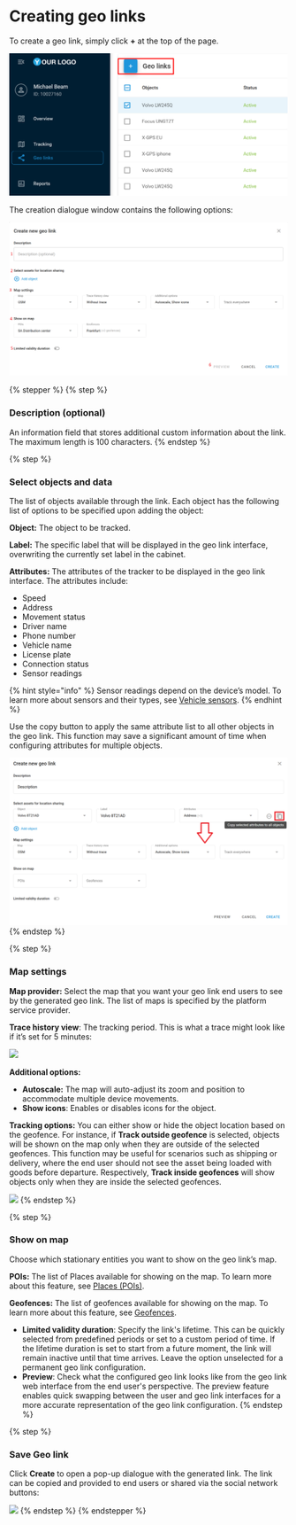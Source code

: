 # Creating geo links

To create a geo link, simply click **+** at the top of the page.

![New Geo link button](attachments/image-20250725-133847.png)

The creation dialogue window contains the following options:

![Creating a Geo link dialog](attachments/image-20250725-120004.png)

{% stepper %}
{% step %}
### Description (optional)

An information field that stores additional custom information about the link. The maximum length is 100 characters.
{% endstep %}

{% step %}
### Select objects and data

The list of objects available through the link. Each object has the following list of options to be specified upon adding the object:

**Object:** The object to be tracked.

**Label:** The specific label that will be displayed in the geo link interface, overwriting the currently set label in the cabinet.

**Attributes:** The attributes of the tracker to be displayed in the geo link interface. The attributes include:

* Speed
* Address
* Movement status
* Driver name
* Phone number
* Vehicle name
* License plate
* Connection status
* Sensor readings

{% hint style="info" %}
Sensor readings depend on the device’s model. To learn more about sensors and their types, see [Vehicle sensors](../devices-and-settings/vehicle-sensors/).
{% endhint %}

Use the copy button to apply the same attribute list to all other objects in the geo link. This function may save a significant amount of time when configuring attributes for multiple objects.

![Copying attributes](attachments/image-20250725-123910.png)
{% endstep %}

{% step %}
### Map settings

**Map provider:** Select the map that you want your geo link end users to see by the generated geo link. The list of maps is specified by the platform service provider.

**Trace history view**: The tracking period. This is what a trace might look like if it’s set for 5 minutes:

![](https://www.navixy.com/wp-content/uploads/2024/04/5.png)

**Additional options:**

* **Autoscale:** The map will auto-adjust its zoom and position to accommodate multiple device movements.
* **Show icons**: Enables or disables icons for the object.

**Tracking options:** You can either show or hide the object location based on the geofence. For instance, if **Track outside geofence** is selected, objects will be shown on the map only when they are outside of the selected geofences. This function may be useful for scenarios such as shipping or delivery, where the end user should not see the asset being loaded with goods before departure. Respectively, **Track inside geofences** will show objects only when they are inside the selected geofences.

![](https://www.navixy.com/wp-content/uploads/2024/04/7.png)
{% endstep %}

{% step %}
### Show on map

Choose which stationary entities you want to show on the geo link’s map.

**POIs:** The list of Places available for showing on the map. To learn more about this feature, see [Places (POIs)](../tracking/map-tools/places-pois.md).

**Geofences:** The list of geofences available for showing on the map. To learn more about this feature, see [Geofences](../tracking/map-tools/geofences.md).

* **Limited validity duration**: Specify the link's lifetime. This can be quickly selected from predefined periods or set to a custom period of time. If the lifetime duration is set to start from a future moment, the link will remain inactive until that time arrives. Leave the option unselected for a permanent geo link configuration.
* **Preview**: Check what the configured geo link looks like from the geo link web interface from the end user's perspective. The preview feature enables quick swapping between the user and geo link interfaces for a more accurate representation of the geo link configuration.
{% endstep %}

{% step %}
### Save Geo link

Click **Create** to open a pop-up dialogue with the generated link. The link can be copied and provided to end users or shared via the social network buttons:

![](https://www.navixy.com/wp-content/uploads/2024/04/9-1.png)
{% endstep %}
{% endstepper %}
